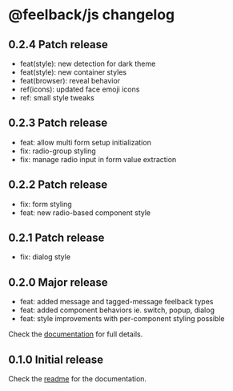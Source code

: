 # @feelback/js changelog

## 0.2.4 Patch release
- feat(style): new detection for dark theme
- feat(style): new container styles
- feat(browser): reveal behavior
- ref(icons): updated face emoji icons
- ref: small style tweaks

## 0.2.3 Patch release
- feat: allow multi form setup initialization
- fix: radio-group styling
- fix: manage radio input in form value extraction

## 0.2.2 Patch release
- fix: form styling
- feat: new radio-based component style

## 0.2.1 Patch release
- fix: dialog style

## 0.2.0 Major release
- feat: added message and tagged-message feelback types
- feat: added component behaviors ie. switch, popup, dialog
- feat: style improvements with per-component styling possible

Check the [documentation](https://www.feelback.dev/docs) for full details.

## 0.1.0 Initial release
Check the [readme](readme.md) for the documentation.

